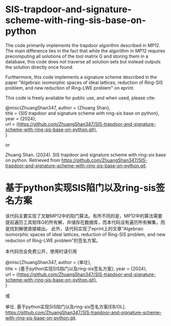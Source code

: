 # SIS-trapdoor-and-signature-scheme-with-ring-sis-base-on-python

The code primarily implements the trapdoor algorithm described in MP12. The main difference lies in the fact that while the algorithm in MP12 requires precomputing all solutions of the tool matrix G and storing them in a database, this code does not traverse all solution sets but instead outputs the solution directly once found.

Furthermore, this code implements a signature scheme described in the paper "Algebraic isomorphic spaces of ideal lattices, reduction of Ring-SIS problem, and new reduction of Ring-LWE problem" on eprint.

This code is freely available for public use, and when used, please cite:

@misc{ZhuangShan347,
  author = {Zhuang Shan},  
  title = {SIS trapdoor and signature scheme with ring-sis base on python},
  year = {2024},  
  url = {https://github.com/ZhuangShan347/SIS-trapdoor-and-signature-scheme-with-ring-sis-base-on-python.git},  
}

or

Zhuang Shan. (2024). SIS trapdoor and signature scheme with ring-sis base on python. Retrieved from https://github.com/ZhuangShan347/SIS-trapdoor-and-signature-scheme-with-ring-sis-base-on-python.git.

# 基于python实现SIS陷门以及ring-sis签名方案

该代码主要实现了文献MP12中的陷门算法。有所不同的是，MP12中的算法需要提前遍历工具矩阵G的所有解，并储存在数据库，而本代码没有遍历所有解集，而是找到解便直接输出。
此外，该代码实现了eprint上的文章“Algebraic isomorphic spaces of ideal lattices, reduction of Ring-SIS problem, and new reduction of Ring-LWE problem”的签名方案。

本代码完全免费公开，使用时请引用

@misc{ZhuangShan347,
  author = {单壮},  
  title = {基于python实现SIS陷门以及ring-sis签名方案},
  year = {2024},  
  url = {https://github.com/ZhuangShan347/SIS-trapdoor-and-signature-scheme-with-ring-sis-base-on-python.git},  
}

或

单壮. 基于python实现SIS陷门以及ring-sis签名方案[EB/OL]. https://github.com/ZhuangShan347/SIS-trapdoor-and-signature-scheme-with-ring-sis-base-on-python.git.
